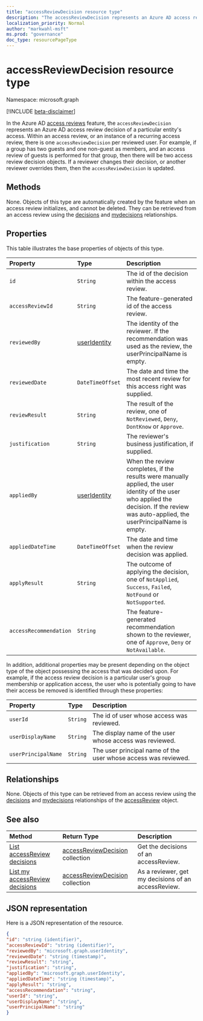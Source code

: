 ```yaml
---
title: "accessReviewDecision resource type"
description: "The accessReviewDecision represents an Azure AD access review decision of a particular entity's access."
localization_priority: Normal
author: "markwahl-msft"
ms.prod: "governance"
doc_type: resourcePageType
---
```


# accessReviewDecision resource type

Namespace: microsoft.graph

[!INCLUDE [beta-disclaimer](../../includes/beta-disclaimer.md)]

In the Azure AD [access reviews](accessreviews-root.md) feature, the `accessReviewDecision` represents an Azure AD access review decision of a particular entity's access.  Within an access review, or an instance of a recurring access review, there is one `accessReviewDecision` per reviewed user.  For example, if a group has two guests and one non-guest as members, and an access review of guests is performed for that group, then there will be two access review decision objects.  If a reviewer changes their decision, or another reviewer overrides them, then the `accessReviewDecision` is updated.


## Methods

None.  Objects of this type are automatically created by the feature when an access review initializes, and cannot be deleted.  They can be retrieved from an access review using the [decisions](../api/accessreview-listdecisions.md) and [mydecisions](../api/accessreview-listmydecisions.md) relationships.

## Properties

This table illustrates the base properties of objects of this type. 

| Property                        | Type                         | Description                                                                                            |
| :------------------------------ | :-----------------------     | :----------------------------------------------------------------------------------------------------- |
| `id`                            |`String`                      | The id of the decision within the access review.                                                                                     |
| `accessReviewId`                |`String`                      | The feature-generated id of the access review.                                                                                       |
| `reviewedBy`                    |[userIdentity](useridentity.md)| The identity of the reviewer. If the recommendation was used as the review, the userPrincipalName is empty.                                                                                      |
| `reviewedDate`                  |`DateTimeOffset`              | The date and time the most recent review for this access right was supplied.                                                                         |
| `reviewResult`                  |`String`                      | The result of the review, one of `NotReviewed`, `Deny`, `DontKnow` or `Approve`.                                                                                    |
| `justification`                 |`String`                      | The reviewer's business justification, if supplied.                                                                         |
| `appliedBy`                     |[userIdentity](useridentity.md)| When the review completes, if the results were manually applied, the user identity of the user who applied the decision. If the review was auto-applied, the userPrincipalName is empty.                                                          |
| `appliedDateTime`               |`DateTimeOffset`              | The date and time when the review decision was applied.                                                          |
| `applyResult`                   |`String`                      | The outcome of applying the decision, one of `NotApplied`, `Success`, `Failed`, `NotFound` or `NotSupported`.                      |
| `accessRecommendation`          |`String`                      | The feature- generated recommendation shown to the reviewer, one of `Approve`, `Deny` or `NotAvailable`. |


In addition, additional properties may be present depending on the object type of the object possessing the access that was decided upon.  For example, if the access review decision is a particular user's group membership or application access, the user who is potentially going to have their access be removed is identified through these properties:

| Property                        | Type                         | Description                                                                                            |
| :------------------------------ | :-----------------------     | :----------------------------------------------------------------------------------------------------- |
| `userId`                            |`String`                      | The id of user whose access was reviewed.                                                                                    |
| `userDisplayName`                            |`String`                      | The display name of the user whose access was reviewed.                                                                                     |
| `userPrincipalName`                            |`String`                      | The user principal name of the user whose access was reviewed.                                                                                     |



## Relationships

None.  Objects of this type can be retrieved from an access review using the [decisions](../api/accessreview-listdecisions.md) and [mydecisions](../api/accessreview-listmydecisions.md) relationships of the [accessReview](accessreview.md) object.

## See also

| Method		   | Return Type	|Description|
|:---------------|:--------|:----------|
|[List accessReview decisions](../api/accessreview-listdecisions.md) |		[accessReviewDecision](accessreviewdecision.md) collection|	Get the decisions of an accessReview.|
|[List my accessReview decisions](../api/accessreview-listmydecisions.md) |		[accessReviewDecision](accessreviewdecision.md) collection|	As a reviewer, get my decisions of an accessReview.|

## JSON representation

Here is a JSON representation of the resource.

<!-- {
  "blockType": "resource",
  "optionalProperties": [

  ],
  "@odata.type": "microsoft.graph.accessReviewDecision"
}-->

```json
{
"id": "string (identifier)",
"accessReviewId": "string (identifier)",
"reviewedBy": "microsoft.graph.userIdentity",
"reviewedDate": "string (timestamp)",
"reviewResult": "string",
"justification": "string",
"appliedBy": "microsoft.graph.userIdentity",
"appliedDateTime": "string (timestamp)",
"applyResult": "string",
"accessRecommendation": "string",
"userId": "string",
"userDisplayName": "string",
"userPrincipalName": "string"
}

```

<!--
{
  "type": "#page.annotation",
  "description": "accessReviewDecision resource",
  "keywords": "",
  "section": "documentation",
  "tocPath": "",
  "suppressions": []
}
-->


